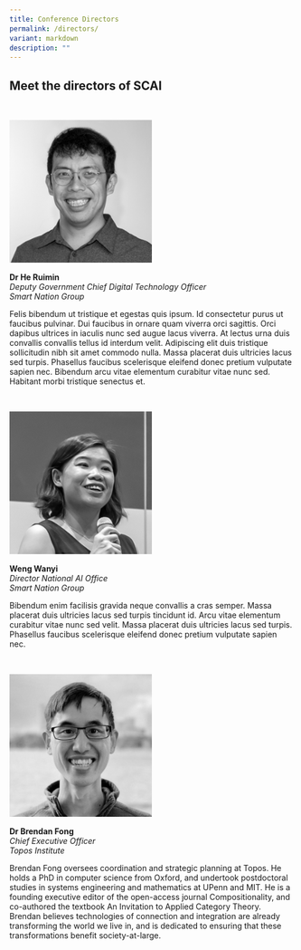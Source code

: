 ```yaml
---
title: Conference Directors
permalink: /directors/
variant: markdown
description: ""
---
```

## Meet the directors of SCAI

<br><div style="width:50%"><img src="/images/People/he_ruimin.jpeg" alt="Dr He Ruimin"></div>

**Dr He Ruimin**<br>*Deputy Government Chief Digital Technology Officer*<br>*Smart Nation Group*<br>

Felis bibendum ut tristique et egestas quis ipsum. Id consectetur purus ut faucibus pulvinar. Dui faucibus in ornare quam viverra orci sagittis. Orci dapibus ultrices in iaculis nunc sed augue lacus viverra. At lectus urna duis convallis convallis tellus id interdum velit. Adipiscing elit duis tristique sollicitudin nibh sit amet commodo nulla. Massa placerat duis ultricies lacus sed turpis. Phasellus faucibus scelerisque eleifend donec pretium vulputate sapien nec. Bibendum arcu vitae elementum curabitur vitae nunc sed. Habitant morbi tristique senectus et.

<br><div style="width:50%"><img src="/images/People/wanyi.jpeg" alt="Weng Wanyi"></div>

**Weng Wanyi**<br>*Director National AI Office*<br>*Smart Nation Group*<br>

Bibendum enim facilisis gravida neque convallis a cras semper. Massa placerat duis ultricies lacus sed turpis tincidunt id. Arcu vitae elementum curabitur vitae nunc sed velit. Massa placerat duis ultricies lacus sed turpis. Phasellus faucibus scelerisque eleifend donec pretium vulputate sapien nec. 

<br><div style="width:50%"><img src="/images/People/brendan.jpeg" alt="Dr Brendan Fong"></div>

**Dr Brendan Fong**<br>*Chief Executive Officer*<br>*Topos Institute*<br>

Brendan Fong oversees coordination and strategic planning at Topos. He holds a PhD in computer science from Oxford, and undertook postdoctoral studies in systems engineering and mathematics at UPenn and MIT. He is a founding executive editor of the open-access journal Compositionality, and co-authored the textbook An Invitation to Applied Category Theory. Brendan believes technologies of connection and integration are already transforming the world we live in, and is dedicated to ensuring that these transformations benefit society-at-large.